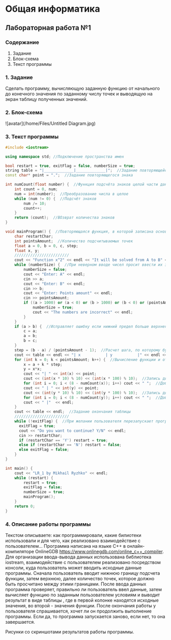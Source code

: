 # Общая информатика

## Лабораторная работа №1

### Содержание

1. Задание
2. Блок-схема
3. Текст программы

### 1. Задание

Сделать программу, вычисляющую заданную функцию от начального до конечного значения по заданному числу точек и выводящую на экран таблицу полученных значений.

### 2. Блок-схема

![avatar](/home/Files/Untitled Diagram.jpg)

### 3. Текст программы

```c++
#include <iostream>

using namespace std; //Подключение пространства имен

bool restart = true, exitFlag = false, numberSize = true;
string table = "|_____________|_____________|";  //Задание повторяющейся строки
const char* point = ".";  //Задание повторяющегося знака

int numCount(float number) {  //Функция подсчёта знаков целой части данного числа
    int count = 0, num;
    num = int(number);  //Преобразование числа в целое
	while (num != 0) {  //Подсчёт знаков
	    num /= 10;
	    count++;
	}
	return (count);  //ВОзврат количества знаков
}

void mainProgram() {  //Повторяющаяся функция, в которой записана основная программа
	char restartChar;
	int pointsAmount;  //Количество подсчитываемых точек
	float a = 0, b = 0, c, step;
	float x, y;
	////////////////////////
	cout << "Function x^2" << endl << "It will be solved from A to B" << endl;
	while (numberSize) {  //При неверном вводе чисел просит ввести их заново
	    numberSize = false;
	    cout << "Enter: A" << endl;
	    cin >> a;
        cout << "Enter: B" << endl;
	    cin >> b;
	    cout << "Enter: Points amount" << endl;
	    cin >> pointsAmount;
	    if ((a > 1000) or (a < 0) or (b > 1000) or (b < 0) or (pointsAmount > 500) or (a == b)) {
	        numberSize = true;
	        cout << "The numbers are incorrect" << endl;
	    }
	}
	if (a > b) {  //Исправляет ошибку если нижний предел больше верхнего
		c = a;
		a = b;
		b = c;
	}
	step = (b - a) / (pointsAmount - 1);  //Расчет шага, по которому будет считаться функция
	cout << table << endl << "| x           | y           |" << endl << table << endl; //Задание шапки таблицы
	for (int k = 0; k < pointsAmount; k++) {  //Вычисление функции и отрисовка таблицы
	    x = a + k * step;
		y = x*x;
		cout << "| " << int(x) << point;
		cout << (int(x * 10) % 10) << (int(x * 100) % 10);  //Запись двух знаков после запятой
		for (int i = 0; i < (8 - numCount(x)); i++) cout << " ";  //Добор пробелов, чтобы таблица была ровной
		cout << " | " << int(y) << point;
		cout << (int(y * 10) % 10) << (int(y * 100) % 10);  //Запись двух знаков после запятой
		for (int i = 0; i < (8 - numCount(y)); i++) cout << " ";  //Добор пробелов, чтобы таблица была ровной
		cout << " |"  << endl;
	}
	cout << table << endl;  //Задание окончания таблицы
	////////////////////////
	while (!exitFlag) {  //При желании пользователя перезапускает программу
	  exitFlag = true;
	  cout << "Do you want to continue? Y/N" << endl;
	  cin >> restartChar;
      if (restartChar == 'Y') restart = true;
	  else if (restartChar == 'N') restart = false;
	  else exitFlag = false;
	}
}

int main() {
	cout << "LR_1 by Mikhail Ryzhko" << endl;
	while (restart) {
	    restart = true;
	    exitFlag = false;
	    numberSize = true;
	    mainProgram();
	}
	return 0;
}
```

### 4. Описание работы программы

Текстом описываете: как программировали, какие билиотеки использовали и для чего, как реализовано взаимодействие с пользователем...
Программа написана на языке C++ в онлайн-компиляторе OnlineGDB <https://www.onlinegdb.com/online_c++_compiler>. Для организации ввода-вывода данных использована библиотека iostream, взаимодействие с пользователем реализовано посредством консоли, куда пользователь может вводить исходные данные программы. Сначала пользователь вводит нижнюю границу подсчета функции, затем верхнюю, далее количество точек, которое должно быть просчитано между этими границами. После ввода данных программа проверяет, правильно ли пользователь ввел данные, затем вычисляет функцию по заданным пользователем условиям и выводит результат в виде таблицы , где в первой колонке находятся исходные значения, во второй - значения функции. После окончания работы у пользователя спрашивается, хочет ли он продолжить выполнение программы. Если да, то программа запускается заново, если нет, то она завершается.

Рисунки со скриншотами результатов работы программы.
